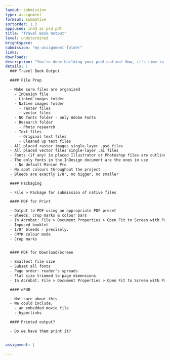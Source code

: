 ```yaml
---
layout: submission
type: assignment
formsum: summative
sortorder: 1.3
appsused: indd ai psd pdf
title: "Travel Book Output"
level: undetermined
brightspace: 
submission: "my-assignment-folder"
links:
downloads: 
description: "You're done building your publication! Now, it's time to output the document for the designated intents."
details: |
  ### Travel Book Output

  #### File Prep

  - Make sure files are organized
    - InDesign file
    - Linked images folder
    - Native images folder
      - raster files
      - vector files
    - NO fonts folder - only Adobe Fonts
    - Research folder
      - Photo research
    - Text files
      - Original text files
      - Cleaned up text files
  - All placed raster images single-layer .psd files
  - All placed vector files single-layer .ai files
  - Fonts (if any) in placed Illustrator or Photoshop files are outlined in a duplicate file
  - The only fonts in the InDesign document are the ones in use
    - No default Minion Pro
  - No spot colours throughout the project
  - Bleeds are exactly 1/8", no bigger, no smaller

  #### Packaging

  - File > Package for submission of native files

  #### PDF for Print

  - Output to PDF using an appropriate PDF preset
  - Bleeds, crop marks & colour bars
  - In Acrobat: File > Document Properties > Open Fit to Screen with Pages panel
  - Imposed booklet
  - 1/8" bleeds - precisely.
  - CMYK colour mode
  - Crop marks


  #### PDF for Download/Screen

  - Smallest file size
  - Subset all fonts
  - Page order: reader's spreads
  - Flat size trimmed to page dimensions
  - In Acrobat: File > Document Properties > Open Fit to Screen with Pages panel

  #### ePUB

  - Not sure about this
  - We could include,
    - an embedded movie file
    - hyperlinks

  #### Printed output?

  - Do we have them print it?


assignment: |
  
---
```


